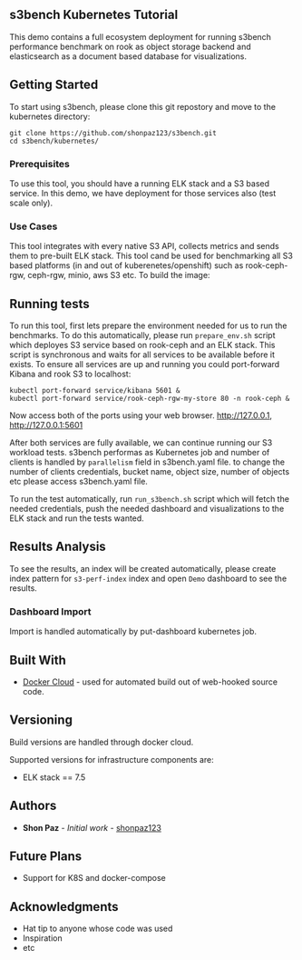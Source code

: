 ## s3bench Kubernetes Tutorial 

This demo contains a full ecosystem deployment for running s3bench performance benchmark on rook as object storage backend and elasticsearch as a document based database for visualizations. 

## Getting Started

To start using s3bench, please clone this git repostory and move to the kubernetes directory: 
```
git clone https://github.com/shonpaz123/s3bench.git
cd s3bench/kubernetes/
```
### Prerequisites

To use this tool, you should have a running ELK stack and a S3 based service. In this demo, we have deployment for those services also (test scale only). 

### Use Cases

This tool integrates with every native S3 API, collects metrics and sends them to pre-built ELK stack. This tool cand be used for benchmarking all S3 based platforms (in and out of kuberenetes/openshift) such as rook-ceph-rgw, ceph-rgw, minio, aws S3 etc. 
To build the image:

## Running tests

To run this tool, first lets prepare the environment needed for us to run the benchmarks. To do this automatically, please run `prepare_env.sh` script which deployes S3 service based on rook-ceph and an ELK stack. This script is synchronous and waits for all services to be available before it exists. To ensure all services are up and running you could port-forward Kibana and rook S3 to localhost: 
```
kubectl port-forward service/kibana 5601 &
kubectl port-forward service/rook-ceph-rgw-my-store 80 -n rook-ceph & 

```
Now access both of the ports using your web browser. http://127.0.0.1, http://127.0.0.1:5601

After both services are fully available, we can continue running our S3 workload tests. s3bench performas as Kubernetes job and number of clients is handled by `parallelism` field in s3bench.yaml file. to change the number of clients credentials, bucket name, object size, number of objects etc please access s3bench.yaml file. 

To run the test automatically, run `run_s3bench.sh` script which will fetch the needed credentials, push the needed dashboard and visualizations to the ELK stack and run the tests wanted. 

## Results Analysis

To see the results, an index will be created automatically, please create index pattern for `s3-perf-index` index and open `Demo` dashboard to see the results.

### Dashboard Import

Import is handled automatically by put-dashboard kubernetes job. 

## Built With

* [Docker Cloud](https://cloud.docker.com/) - used for automated build out of web-hooked source code. 

## Versioning

Build versions are handled through docker cloud. 

Supported versions for infrastructure components are: 
- ELK stack == 7.5

## Authors

* **Shon Paz** - *Initial work* - [shonpaz123](https://github.com/shonpaz123)

## Future Plans 
- Support for K8S and docker-compose 

## Acknowledgments

* Hat tip to anyone whose code was used
* Inspiration
* etc
